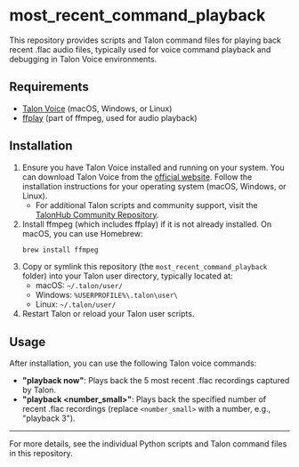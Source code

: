 # most_recent_command_playback

This repository provides scripts and Talon command files for playing back recent .flac audio files, typically used for voice command playback and debugging in Talon Voice environments.

## Requirements

- [Talon Voice](https://talonvoice.com/) (macOS, Windows, or Linux)
- [ffplay](https://ffmpeg.org/ffplay.html) (part of ffmpeg, used for audio playback)

## Installation

1. Ensure you have Talon Voice installed and running on your system. You can download Talon Voice from the [official website](https://talonvoice.com/). Follow the installation instructions for your operating system (macOS, Windows, or Linux).
   - For additional Talon scripts and community support, visit the [TalonHub Community Repository](https://github.com/talonhub/community).
2. Install ffmpeg (which includes ffplay) if it is not already installed. On macOS, you can use Homebrew:
   ```sh
   brew install ffmpeg
   ```
3. Copy or symlink this repository (the `most_recent_command_playback` folder) into your Talon user directory, typically located at:
   - macOS: `~/.talon/user/`
   - Windows: `%USERPROFILE%\.talon\user\`
   - Linux: `~/.talon/user/`
4. Restart Talon or reload your Talon user scripts.

## Usage

After installation, you can use the following Talon voice commands:

- **"playback now"**: Plays back the 5 most recent .flac recordings captured by Talon.
- **"playback <number_small>"**: Plays back the specified number of recent .flac recordings (replace `<number_small>` with a number, e.g., "playback 3").

---

For more details, see the individual Python scripts and Talon command files in this repository.
